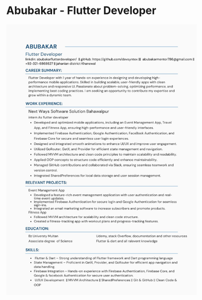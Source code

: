 # Abubakar - Flutter Developer

![My Resume](https://github.com/devsyntex/myResume/blob/main/abubakar%20cv.jpg)

